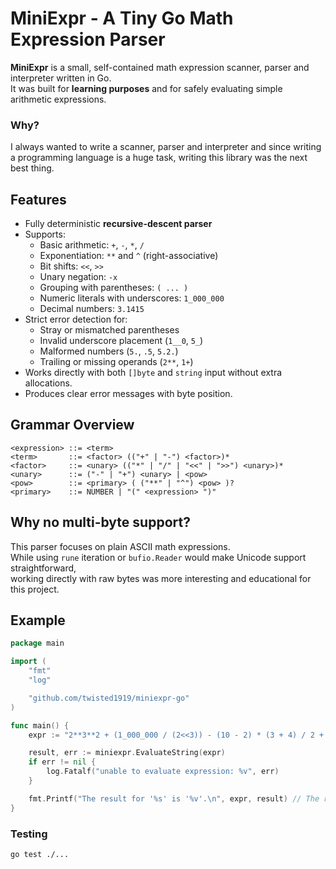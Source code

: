 # MiniExpr - A Tiny Go Math Expression Parser

**MiniExpr** is a small, self-contained math expression scanner, parser and interpreter written in Go.  
It was built for **learning purposes** and for safely evaluating simple arithmetic expressions.

### Why?
I always wanted to write a scanner, parser and interpreter and since writing a programming language is a huge task, 
writing this library was the next best thing.  

## Features
- Fully deterministic **recursive-descent parser**    
- Supports:
    - Basic arithmetic: `+`, `-`, `*`, `/`
    - Exponentiation: `**` and `^` (right-associative)
    - Bit shifts: `<<`, `>>`
    - Unary negation: `-x`
    - Grouping with parentheses: `( ... )`
    - Numeric literals with underscores: `1_000_000`
    - Decimal numbers: `3.1415`
- Strict error detection for:
    - Stray or mismatched parentheses
    - Invalid underscore placement (`1__0`, `5_`)
    - Malformed numbers (`5.`, `.5`, `5.2.`)
    - Trailing or missing operands (`2**`, `1+`)
- Works directly with both `[]byte` and `string` input without extra allocations.
- Produces clear error messages with byte position. 

## Grammar Overview
```bnf
<expression> ::= <term>
<term>       ::= <factor> (("+" | "-") <factor>)*
<factor>     ::= <unary> (("*" | "/" | "<<" | ">>") <unary>)*
<unary>      ::= ("-" | "+") <unary> | <pow>
<pow>        ::= <primary> ( ("**" | "^") <pow> )?
<primary>    ::= NUMBER | "(" <expression> ")"
```  

## Why no multi-byte support?  
This parser focuses on plain ASCII math expressions.    
While using `rune` iteration or `bufio.Reader` would make Unicode support straightforward,  
working directly with raw bytes was more interesting and educational for this project.  

## Example

```go
package main

import (
	"fmt"
	"log"

	"github.com/twisted1919/miniexpr-go"
)

func main() {
	expr := "2**3**2 + (1_000_000 / (2<<3)) - (10 - 2) * (3 + 4) / 2 + -(5<<2) + (16>>3) + -2**2 + (-2)**3"

	result, err := miniexpr.EvaluateString(expr)
	if err != nil {
		log.Fatalf("unable to evaluate expression: %v", err)
	}

	fmt.Printf("The result for '%s' is '%v'.\n", expr, result) // The result is: 62954
}

```

### Testing
```bash 
go test ./...
```